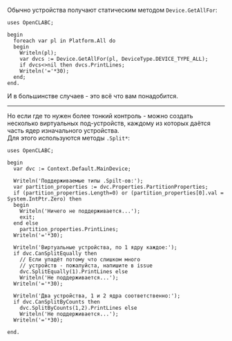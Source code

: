 


Обычно устройства получают статическим методом `Device.GetAllFor`:
```
uses OpenCLABC;

begin
  foreach var pl in Platform.All do
  begin
    Writeln(pl);
    var dvcs := Device.GetAllFor(pl, DeviceType.DEVICE_TYPE_ALL);
    if dvcs<>nil then dvcs.PrintLines;
    Writeln('='*30);
  end;
end.
```
И в большинстве случаев - это всё что вам понадобится.

---

Но если где то нужен более тонкий контроль - можно создать несколько виртуальных
под-устройств, каждому из которых даётся часть ядер изначального устройства.\
Для этого используются методы `.Split*`:
```
uses OpenCLABC;

begin
  var dvc := Context.Default.MainDevice;
  
  Writeln('Поддерживаемые типы .Spilt-ов:');
  var partition_properties := dvc.Properties.PartitionProperties;
  if (partition_properties.Length=0) or (partition_properties[0].val = System.IntPtr.Zero) then
  begin
    Writeln('Ничего не поддерживается...');
    exit;
  end else
    partition_properties.PrintLines;
  Writeln('='*30);
  
  Writeln('Виртуальные устройства, по 1 ядру каждое:');
  if dvc.CanSplitEqually then
    // Если упадёт потому что слишком много
    // устройств - пожалуйста, напишите в issue
    dvc.SplitEqually(1).PrintLines else
    Writeln('Не поддерживается...');
  Writeln('='*30);
  
  Writeln('Два устройства, 1 и 2 ядра соответственно:');
  if dvc.CanSplitByCounts then
    dvc.SplitByCounts(1,2).PrintLines else
    Writeln('Не поддерживается...');
  Writeln('='*30);
  
end.
```


